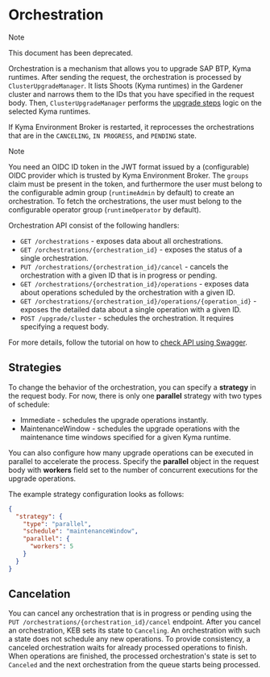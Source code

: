 # Orchestration

> [!NOTE] 
> This document has been deprecated.

Orchestration is a mechanism that allows you to upgrade SAP BTP, Kyma runtimes. After sending the request, the orchestration is processed by `ClusterUpgradeManager`. It lists Shoots (Kyma runtimes) in the Gardener cluster and narrows them to the IDs that you have specified in the request body. Then, `ClusterUpgradeManager` performs the [upgrade steps](../user/03-20-runtime-operations.md#upgrade-cluster) logic on the selected Kyma runtimes.

If Kyma Environment Broker is restarted, it reprocesses the orchestrations that are in the `CANCELING`, `IN PROGRESS`, and `PENDING` state.

> [!NOTE] 
> You need an OIDC ID token in the JWT format issued by a (configurable) OIDC provider which is trusted by Kyma Environment Broker. The `groups` claim must be present in the token, and furthermore the user must belong to the configurable admin group (`runtimeAdmin` by default) to create an orchestration. To fetch the orchestrations, the user must belong to the configurable operator group (`runtimeOperator` by default).

Orchestration API consist of the following handlers:

- `GET /orchestrations` - exposes data about all orchestrations.
- `GET /orchestrations/{orchestration_id}` - exposes the status of a single orchestration.
- `PUT /orchestrations/{orchestration_id}/cancel` - cancels the orchestration with a given ID that is in progress or pending.
- `GET /orchestrations/{orchestration_id}/operations` - exposes data about operations scheduled by the orchestration with a given ID.
- `GET /orchestrations/{orchestration_id}/operations/{operation_id}` - exposes the detailed data about a single operation with a given ID.
- `POST /upgrade/cluster` - schedules the orchestration. It requires specifying a request body.

For more details, follow the tutorial on how to [check API using Swagger](01-20-swagger.md).

## Strategies

To change the behavior of the orchestration, you can specify a **strategy** in the request body.
For now, there is only one **parallel** strategy with two types of schedule:

- Immediate - schedules the upgrade operations instantly.
- MaintenanceWindow - schedules the upgrade operations with the maintenance time windows specified for a given Kyma runtime.

You can also configure how many upgrade operations can be executed in parallel to accelerate the process. Specify the **parallel** object in the request body with **workers** field set to the number of concurrent executions for the upgrade operations.

The example strategy configuration looks as follows:

```json
{
  "strategy": {
    "type": "parallel",
    "schedule": "maintenanceWindow",
    "parallel": {
      "workers": 5
    }
  }
}
```

## Cancelation

You can cancel any orchestration that is in progress or pending using the `PUT /orchestrations/{orchestration_id}/cancel` endpoint.
After you cancel an orchestration, KEB sets its state to `Canceling`. An orchestration with such a state does not schedule any new operations.
To provide consistency, a canceled orchestration waits for already processed operations to finish. When operations are finished, the processed orchestration's state is set to `Canceled` and the next orchestration from the queue starts being processed.
